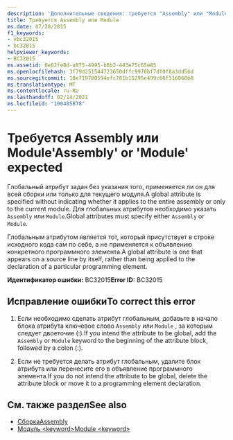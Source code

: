 ```yaml
---
description: 'Дополнительные сведения: требуется "Assembly" или "Module"'
title: Требуется Assembly или Module
ms.date: 07/20/2015
f1_keywords:
- vbc32015
- bc32015
helpviewer_keywords:
- BC32015
ms.assetid: 6e62fe8d-a875-4995-b6b2-443e75c65e85
ms.openlocfilehash: 3f79d251544723650dffc9970bf7df0f8a3dd56d
ms.sourcegitcommit: 10e719780594efc781b15295e499c66f316068b8
ms.translationtype: MT
ms.contentlocale: ru-RU
ms.lasthandoff: 02/14/2021
ms.locfileid: "100485878"
---
```

# <a name="assembly-or-module-expected"></a><span data-ttu-id="e06cc-103">Требуется Assembly или Module</span><span class="sxs-lookup"><span data-stu-id="e06cc-103">'Assembly' or 'Module' expected</span></span>

<span data-ttu-id="e06cc-104">Глобальный атрибут задан без указания того, применяется ли он для всей сборки или только для текущего модуля.</span><span class="sxs-lookup"><span data-stu-id="e06cc-104">A global attribute is specified without indicating whether it applies to the entire assembly or only to the current module.</span></span> <span data-ttu-id="e06cc-105">Для глобальных атрибутов необходимо указать `Assembly` или `Module`.</span><span class="sxs-lookup"><span data-stu-id="e06cc-105">Global attributes must specify either `Assembly` or `Module`.</span></span>  
  
 <span data-ttu-id="e06cc-106">Глобальным атрибутом является тот, который присутствует в строке исходного кода сам по себе, а не применяется к объявлению конкретного программного элемента.</span><span class="sxs-lookup"><span data-stu-id="e06cc-106">A global attribute is one that appears on a source line by itself, rather than being applied to the declaration of a particular programming element.</span></span>  
  
 <span data-ttu-id="e06cc-107">**Идентификатор ошибки:** BC32015</span><span class="sxs-lookup"><span data-stu-id="e06cc-107">**Error ID:** BC32015</span></span>  
  
## <a name="to-correct-this-error"></a><span data-ttu-id="e06cc-108">Исправление ошибки</span><span class="sxs-lookup"><span data-stu-id="e06cc-108">To correct this error</span></span>  
  
1. <span data-ttu-id="e06cc-109">Если необходимо сделать атрибут глобальным, добавьте в начало блока атрибута ключевое слово `Assembly` или `Module` , за которым следует двоеточие (:).</span><span class="sxs-lookup"><span data-stu-id="e06cc-109">If you intend the attribute to be global, add the `Assembly` or `Module` keyword to the beginning of the attribute block, followed by a colon (:).</span></span>  
  
2. <span data-ttu-id="e06cc-110">Если не требуется делать атрибут глобальным, удалите блок атрибута или перенесите его в объявление программного элемента.</span><span class="sxs-lookup"><span data-stu-id="e06cc-110">If you do not intend the attribute to be global, delete the attribute block or move it to a programming element declaration.</span></span>  
  
## <a name="see-also"></a><span data-ttu-id="e06cc-111">См. также раздел</span><span class="sxs-lookup"><span data-stu-id="e06cc-111">See also</span></span>

- [<span data-ttu-id="e06cc-112">Сборка</span><span class="sxs-lookup"><span data-stu-id="e06cc-112">Assembly</span></span>](../language-reference/modifiers/assembly.md)
- [<span data-ttu-id="e06cc-113">Модуль \<keyword></span><span class="sxs-lookup"><span data-stu-id="e06cc-113">Module \<keyword></span></span>](../language-reference/modifiers/module-keyword.md)
